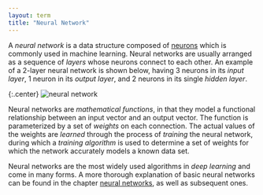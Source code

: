 ```yaml
---
layout: term
title: "Neural Network"
---
```


A _neural network_ is a data structure composed of [neurons](/glossary/neuron/) which is commonly used in machine learning. Neural networks are usually arranged as a sequence of _layers_ whose neurons connect to each other. An example of a 2-layer neural network is shown below, having 3 neurons in its _input layer_, 1 neuron in its _output layer_, and 2 neurons in its single _hidden layer_.

{:.center}
![neural network](/images/network.png 'neural network')

Neural networks are _mathematical functions_, in that they model a functional relationship between an input vector and an output vector. The function is parameterized by a set of _weights_ on each connection. The actual values of the weights are _learned_ through the process of _training_ the neural network, during which a _training algorithm_ is used to determine a set of weights for which the network accurately models a known data set.

Neural networks are the most widely used algorithms in _deep learning_ and come in many forms. A more thorough explanation of basic neural networks can be found in the chapter [neural networks](/ml4a/neural_networks/), as well as subsequent ones.